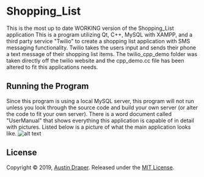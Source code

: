 # Shopping_List
This is the most up to date WORKING version of the Shopping_List application
This is a program utilizing Qt, C++, MySQL with XAMPP, and a third party service "Twilio" to create a shopping list application with SMS messaging functionality. Twilio takes the users input and sends their phone a text message of their shopping list items. 
The twilio_cpp_demo folder was taken directly off the twilio website and the cpp_demo.cc file has been altered to fit this applications needs.
##
## Running the Program
Since this program is using a local MySQL server, this program will not run unless you look through the source code and build your own server (or alter the code to fit your own server). There is a word document called "UserManual" that shows everything this application is capable of in detail with pictures.
Listed below is a picture of what the main application looks like.
![alt text](https://raw.github.com/Austin-Draper/Shopping_List_Release/tree/master/AppPictures/EveryRightOption.png)
##
## License
Copyright © 2019, [Austin Draper](https://github.com/Austin-Draper). Released under the [MIT License](LICENSE).

